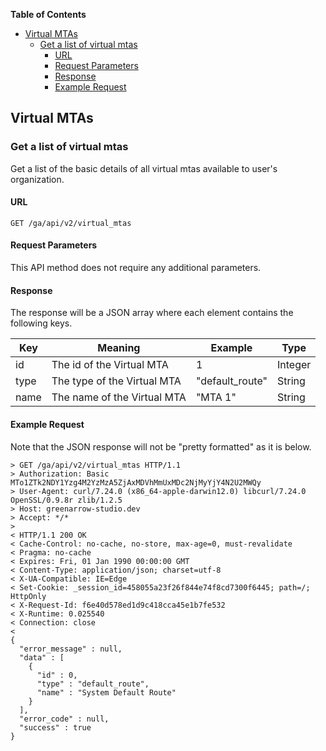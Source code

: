 <!-- START doctoc generated TOC please keep comment here to allow auto update -->
<!-- DON'T EDIT THIS SECTION, INSTEAD RE-RUN doctoc TO UPDATE -->
**Table of Contents**

- [Virtual MTAs](#virtual-mtas)
  - [Get a list of virtual mtas](#get-a-list-of-virtual-mtas)
    - [URL](#url)
    - [Request Parameters](#request-parameters)
    - [Response](#response)
    - [Example Request](#example-request)

<!-- END doctoc generated TOC please keep comment here to allow auto update -->

## Virtual MTAs


### Get a list of virtual mtas

Get a list of the basic details of all virtual mtas available to user's organization.

#### URL

    GET /ga/api/v2/virtual_mtas

#### Request Parameters

This API method does not require any additional parameters.

#### Response

The response will be a JSON array where each element contains the following keys.

| Key  | Meaning                     | Example         | Type    |
| ---- | --------------------------- | --------------- | ------- |
| id   | The id of the Virtual MTA   | 1               | Integer |
| type | The type of the Virtual MTA | "default_route" | String  |
| name | The name of the Virtual MTA | "MTA 1"         | String  |

#### Example Request

Note that the JSON response will not be "pretty formatted" as it is below.

    > GET /ga/api/v2/virtual_mtas HTTP/1.1
    > Authorization: Basic MTo1ZTk2NDY1Yzg4M2YzMzA5ZjAxMDVhMmUxMDc2NjMyYjY4N2U2MWQy
    > User-Agent: curl/7.24.0 (x86_64-apple-darwin12.0) libcurl/7.24.0 OpenSSL/0.9.8r zlib/1.2.5
    > Host: greenarrow-studio.dev
    > Accept: */*
    >
    < HTTP/1.1 200 OK
    < Cache-Control: no-cache, no-store, max-age=0, must-revalidate
    < Pragma: no-cache
    < Expires: Fri, 01 Jan 1990 00:00:00 GMT
    < Content-Type: application/json; charset=utf-8
    < X-UA-Compatible: IE=Edge
    < Set-Cookie: _session_id=458055a23f26f844e74f8cd7300f6445; path=/; HttpOnly
    < X-Request-Id: f6e40d578ed1d9c418cca45e1b7fe532
    < X-Runtime: 0.025540
    < Connection: close
    <
    {
      "error_message" : null,
      "data" : [
        {
          "id" : 0,
          "type" : "default_route",
          "name" : "System Default Route"
        }
      ],
      "error_code" : null,
      "success" : true
    }
